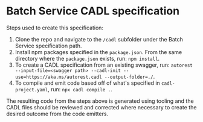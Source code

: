 # Batch Service CADL specification

Steps used to create this specification: 

1. Clone the repo and navigate to the `/cadl` subfolder under the Batch Service specification path.
2. Install npm packages specified in the `package.json`. From the same directory where the `package.json` exists, run: `npm install`.
3. To create a CADL specification from an existing swagger, run: `autorest --input-file=<swagger path> --cadl-init --use=https://aka.ms/autorest.cadl --output-folder=./`.
4. To compile and emit code based off of what's specified in `cadl-project.yaml`, run: `npx cadl compile .`.

The resulting code from the steps above is generated using tooling and the CADL files should be reviewed and corrected where necessary to create the desired outcome from the code emitters.